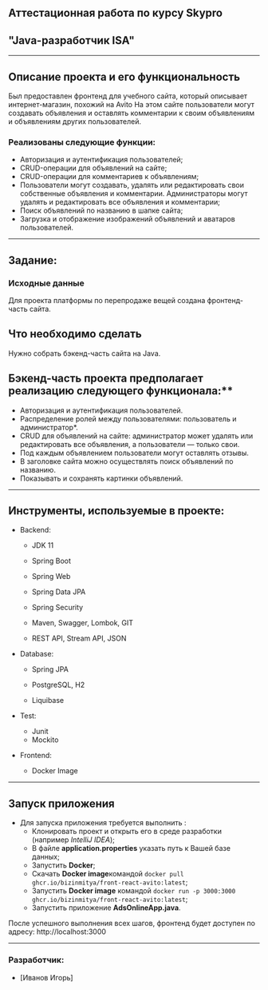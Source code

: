 <div>

## Аттестационная работа по курсу Skypro 
##           "Java-разработчик ISA"  

</div>

___

## Описание проекта и его функциональность

Был предоставлен фронтенд для учебного сайта, который описывает интернет-магазин, похожий на Avito
На этом сайте пользователи могут создавать объявления и оставлять комментарии к своим объявлениям и объявлениям других
пользователей.

### Реализованы следующие функции:

- Авторизация и аутентификация пользователей;
- CRUD-операции для объявлений на сайте;
- CRUD-операции для комментариев к объявлениям;
- Пользователи могут создавать, удалять или редактировать свои собственные объявления и комментарии. Администраторы
  могут удалять и редактировать все объявления и комментарии;
- Поиск объявлений по названию в шапке сайта;
- Загрузка и отображение изображений объявлений и аватаров пользователей.
___
## Задание:

### Исходные данные
Для проекта платформы по перепродаже вещей создана фронтенд-часть сайта.

## Что необходимо сделать
Нужно собрать бэкенд-часть сайта на Java.

## Бэкенд-часть проекта предполагает реализацию следующего функционала:**

- Авторизация и аутентификация пользователей.
- Распределение ролей между пользователями: пользователь и администратор*.
- CRUD для объявлений на сайте: администратор может удалять или редактировать все объявления, а пользователи — только свои.
- Под каждым объявлением пользователи могут оставлять отзывы.
- В заголовке сайта можно осуществлять поиск объявлений по названию.
- Показывать и сохранять картинки объявлений.
___

## Инструменты, используемые в проекте:

* Backend:
    - JDK 11
  
    - Spring Boot
    - Spring Web
    - Spring Data JPA
    - Spring Security
  
    - Maven, Swagger, Lombok, GIT
  
    - REST API, Stream API, JSON
  
* Database:
    - Spring JPA
  
    - PostgreSQL, H2
  
    - Liquibase
  
* Test:
  - Junit
  - Mockito
* Frontend:
  - Docker Image

___

## Запуск приложения

* Для запуска приложения требуется выполнить :
    - Клонировать проект и открыть его в среде разработки (например *IntelliJ IDEA*);
    - В файле **application.properties** указать путь к Вашей базе данных;
    - Запустить **Docker**;
    - Скачать  **Docker image**командой ```docker pull ghcr.io/bizinmitya/front-react-avito:latest```;
    - Запустить **Docker image** 
      командой ```docker run -p 3000:3000 ghcr.io/bizinmitya/front-react-avito:latest```;
    - Запустить приложение  **AdsOnlineApp.java**.

После успешного выполнения всех шагов, фронтенд будет доступен по адресу: http://localhost:3000

___

### Разработчик:

- [Иванов Игорь]

 

